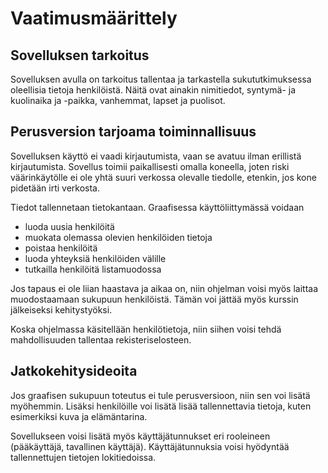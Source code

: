 # Vaatimusmäärittely

## Sovelluksen tarkoitus

Sovelluksen avulla on tarkoitus tallentaa ja tarkastella sukututkimuksessa oleellisia tietoja henkilöistä.
Näitä ovat ainakin nimitiedot, syntymä- ja kuolinaika ja -paikka, vanhemmat, lapset ja puolisot.

## Perusversion tarjoama toiminnallisuus

Sovelluksen käyttö ei vaadi kirjautumista, vaan se avatuu ilman erillistä kirjautumista.
Sovellus toimii paikallisesti omalla koneella, joten riski väärinkäytölle ei ole yhtä suuri verkossa olevalle tiedolle, etenkin, jos kone pidetään irti verkosta.

Tiedot tallennetaan tietokantaan. Graafisessa käyttöliittymässä voidaan
* luoda uusia henkilöitä
* muokata olemassa olevien henkilöiden tietoja
* poistaa henkilöitä
* luoda yhteyksiä henkilöiden välille
* tutkailla henkilöitä listamuodossa

Jos tapaus ei ole liian haastava ja aikaa on, niin ohjelman voisi myös laittaa muodostaamaan sukupuun henkilöistä.
Tämän voi jättää myös kurssin jälkeiseksi kehitystyöksi.

Koska ohjelmassa käsitellään henkilötietoja, niin siihen voisi tehdä mahdollisuuden tallentaa rekisteriselosteen.

## Jatkokehitysideoita

Jos graafisen sukupuun toteutus ei tule perusversioon, niin sen voi lisätä myöhemmin.
Lisäksi henkilöille voi lisätä lisää tallennettavia tietoja, kuten esimerkiksi kuva ja elämäntarina.

Sovellukseen voisi lisätä myös käyttäjätunnukset eri rooleineen (pääkäyttäjä, tavallinen käyttäjä).
Käyttäjätunnuksia voisi hyödyntää tallennettujen tietojen lokitiedoissa.
